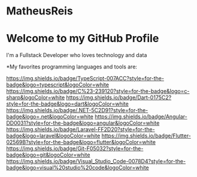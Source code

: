 # MatheusReis

# Welcome to my GitHub Profile

I'm a Fullstack Developer who loves technology and data

*My favorites programming languages and tools are:

https://img.shields.io/badge/TypeScript-007ACC?style=for-the-badge&logo=typescript&logoColor=white
https://img.shields.io/badge/C%23-239120?style=for-the-badge&logo=c-sharp&logoColor=white
https://img.shields.io/badge/Dart-0175C2?style=for-the-badge&logo=dart&logoColor=white
https://img.shields.io/badge/.NET-5C2D91?style=for-the-badge&logo=.net&logoColor=white
https://img.shields.io/badge/Angular-DD0031?style=for-the-badge&logo=angular&logoColor=white
https://img.shields.io/badge/Laravel-FF2D20?style=for-the-badge&logo=laravel&logoColor=white
https://img.shields.io/badge/Flutter-02569B?style=for-the-badge&logo=flutter&logoColor=white
https://img.shields.io/badge/Git-F05032?style=for-the-badge&logo=git&logoColor=white
https://img.shields.io/badge/Visual_Studio_Code-0078D4?style=for-the-badge&logo=visual%20studio%20code&logoColor=white
